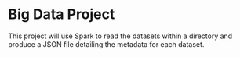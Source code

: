 # Big Data Project
This project will use Spark to read the datasets within a directory and produce a JSON file detailing the metadata for each dataset. 
